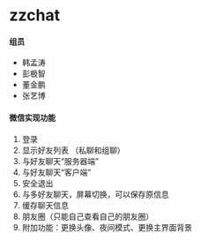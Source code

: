 # zzchat

#### 组员
* 韩孟涛
* 彭极智
* 董金鹏
* 张艺博


#### 微信实现功能
1. 登录 
2. 显示好友列表 （私聊和组聊）
3. 与好友聊天“服务器端” 
4. 与好友聊天“客户端” 
5. 安全退出 
6. 与多好友聊天，屏幕切换，可以保存原信息
7. 缓存聊天信息
8. 朋友圈（只能自己查看自己的朋友圈）
9. 附加功能：更换头像、夜间模式、更换主界面背景
